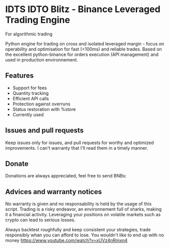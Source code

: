 # IDTS IDTO Blitz - Binance Leveraged Trading Engine
For algorithmic trading

Python engine for trading on cross and isolated leveraged margin - focus on operability and optimisation for fast (<100ms) and reliable trades.
Based on the excellent python-binance for orders execution (API management) and used in production environnement.

## Features

- Support for fees
- Quantity tracking
- Efficient API calls
- Protection against overruns
- Status restoration with %store
- Currently used

## Issues and pull requests

Keep issues only for issues, and pull requests for worthy and optimized improvements.
I can't warranty that I'll read them in a timely manner.

## Donate

Donations are always appreciated, feel free to send BNBs:

## Advices and warranty notices

No warranty is given and no responsability is held by the usage of this script.
Trading is a risky endeavor, an environnement full of sharks, making it a financial activity.
Leveraging your positions on volatile markets such as crypto can lead to serious losses.

Always backtest roughfully and keep consistent your strategies, trade responsibly whan you can afford to lose.
You wouldn't like to end up with no money https://www.youtube.com/watch?v=xUVz4nRmxn4
